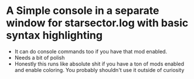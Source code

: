 # A Simple console in a separate window for starsector.log with basic syntax highlighting
- It can do console commands too if you have that mod enabled.
- Needs a bit of polish
- Honestly this runs like absolute shit if you have a ton of mods enabled and enable coloring. You probably shouldn't use it outside of curiosity